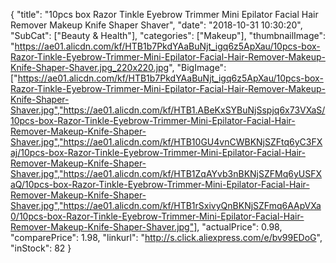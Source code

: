 {
	"title": "10pcs box Razor Tinkle Eyebrow Trimmer Mini Epilator Facial Hair Remover Makeup Knife Shaper Shaver",
	"date": "2018-10-31 10:30:20",
	"SubCat": ["Beauty & Health"],
	"categories": ["Makeup"],
	"thumbnailImage": "https://ae01.alicdn.com/kf/HTB1b7PkdYAaBuNjt_igq6z5ApXau/10pcs-box-Razor-Tinkle-Eyebrow-Trimmer-Mini-Epilator-Facial-Hair-Remover-Makeup-Knife-Shaper-Shaver.jpg_220x220.jpg",
	"BigImage": ["https://ae01.alicdn.com/kf/HTB1b7PkdYAaBuNjt_igq6z5ApXau/10pcs-box-Razor-Tinkle-Eyebrow-Trimmer-Mini-Epilator-Facial-Hair-Remover-Makeup-Knife-Shaper-Shaver.jpg","https://ae01.alicdn.com/kf/HTB1.ABeKxSYBuNjSspjq6x73VXaS/10pcs-box-Razor-Tinkle-Eyebrow-Trimmer-Mini-Epilator-Facial-Hair-Remover-Makeup-Knife-Shaper-Shaver.jpg","https://ae01.alicdn.com/kf/HTB10GU4vnCWBKNjSZFtq6yC3FXaj/10pcs-box-Razor-Tinkle-Eyebrow-Trimmer-Mini-Epilator-Facial-Hair-Remover-Makeup-Knife-Shaper-Shaver.jpg","https://ae01.alicdn.com/kf/HTB1ZqAYvb3nBKNjSZFMq6yUSFXaQ/10pcs-box-Razor-Tinkle-Eyebrow-Trimmer-Mini-Epilator-Facial-Hair-Remover-Makeup-Knife-Shaper-Shaver.jpg","https://ae01.alicdn.com/kf/HTB1rSxivyQnBKNjSZFmq6AApVXa0/10pcs-box-Razor-Tinkle-Eyebrow-Trimmer-Mini-Epilator-Facial-Hair-Remover-Makeup-Knife-Shaper-Shaver.jpg"],
	"actualPrice": 0.98,
	"comparePrice": 1.98,
	"linkurl": "http://s.click.aliexpress.com/e/bv99EDoG",
	"inStock": 82
}
